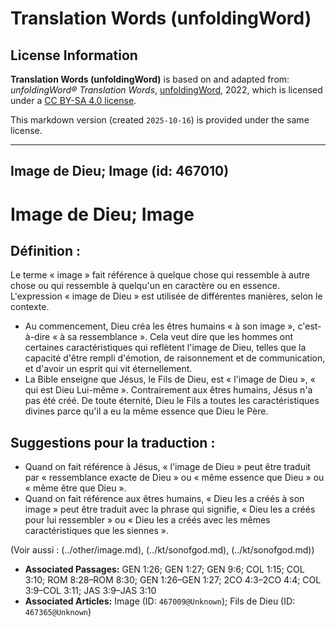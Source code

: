 # Translation Words (unfoldingWord)

## License Information

**Translation Words (unfoldingWord)** is based on and adapted from: _unfoldingWord® Translation Words_, [unfoldingWord](https://unfoldingword.org/utw), 2022, which is licensed under a [CC BY-SA 4.0 license](https://creativecommons.org/licenses/by-sa/4.0/legalcode.en).

This markdown version (created `2025-10-16`) is provided under the same license.



--------------------------------

## Image de Dieu; Image (id: 467010)

Image de Dieu; Image
====================

Définition :
------------

Le terme « image » fait référence à quelque chose qui ressemble à autre chose ou qui ressemble à quelqu'un en caractère ou en essence. L'expression « image de Dieu » est utilisée de différentes manières, selon le contexte.

* Au commencement, Dieu créa les êtres humains « à son image », c'est\-à\-dire « à sa ressemblance ». Cela veut dire que les hommes ont certaines caractéristiques qui reflètent l'image de Dieu, telles que la capacité d'être rempli d'émotion, de raisonnement et de communication, et d'avoir un esprit qui vit éternellement.
* La Bible enseigne que Jésus, le Fils de Dieu, est « l'image de Dieu », « qui est Dieu Lui\-même ». Contrairement aux êtres humains, Jésus n'a pas été créé. De toute éternité, Dieu le Fils a toutes les caractéristiques divines parce qu'il a eu la même essence que Dieu le Père.

Suggestions pour la traduction :
--------------------------------

* Quand on fait référence à Jésus, « l'image de Dieu » peut être traduit par « ressemblance exacte de Dieu » ou « même essence que Dieu » ou « même être que Dieu ».
* Quand on fait référence aux êtres humains, « Dieu les a créés à son image » peut être traduit avec la phrase qui signifie, « Dieu les a créés pour lui ressembler » ou « Dieu les a créés avec les mêmes caractéristiques que les siennes ».

(Voir aussi : (../other/image.md), (../kt/sonofgod.md), (../kt/sonofgod.md))

* **Associated Passages:** GEN 1:26; GEN 1:27; GEN 9:6; COL 1:15; COL 3:10; ROM 8:28–ROM 8:30; GEN 1:26–GEN 1:27; 2CO 4:3–2CO 4:4; COL 3:9–COL 3:11; JAS 3:9–JAS 3:10
* **Associated Articles:** Image (ID: `467009@Unknown`); Fils de Dieu (ID: `467365@Unknown`)


